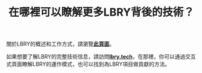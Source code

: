 ﻿---
title: 在哪裡可以瞭解更多LBRY背後的技術？
category: LBRY 101
order: 5
---

關於LBRY的概述和工作方式，請瀏覽[**此頁面**](/what)。

如果想要了解LBRY的完整技術信息，請訪問[**lbry.tech**](https://lbry.tech)，在那裡，你可以通過交互式頁面瞭解LBRY的運作模式，也可以找到為LBRY項目做貢獻的方法。

